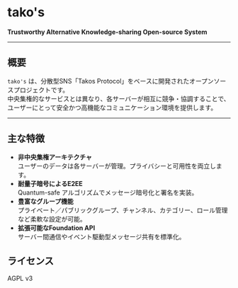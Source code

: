# tako's

**Trustworthy Alternative Knowledge-sharing Open-source System**

---

## 概要
`tako's` は、分散型SNS「Takos Protocol」をベースに開発されたオープンソースプロジェクトです。  
中央集権的なサービスとは異なり、各サーバーが相互に競争・協調することで、ユーザーにとって安全かつ高機能なコミュニケーション環境を提供します。

---

## 主な特徴
- **非中央集権アーキテクチャ**  
  ユーザーのデータは各サーバーが管理。プライバシーと可用性を両立します。
- **耐量子暗号によるE2EE**  
  Quantum-safe アルゴリズムでメッセージ暗号化と署名を実装。
- **豊富なグループ機能**  
  プライベート／パブリックグループ、チャンネル、カテゴリー、ロール管理など柔軟な設定が可能。
- **拡張可能なFoundation API**  
  サーバー間通信やイベント駆動型メッセージ共有を標準化。

## ライセンス
AGPL v3
